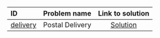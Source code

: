 | ID | Problem name | Link to solution |
|:---|:---|:---:|
| [delivery](https://open.kattis.com/problems/delivery) | Postal Delivery | [Solution](https://github.com/versenyi98/kattis-solutions/tree/main/solutions/delivery)|
